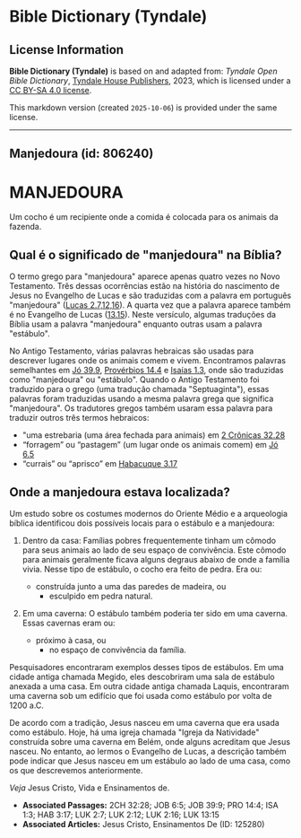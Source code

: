 # Bible Dictionary (Tyndale)

## License Information

**Bible Dictionary (Tyndale)** is based on and adapted from: _Tyndale Open Bible Dictionary_, [Tyndale House Publishers](https://tyndaleopenresources.com/), 2023, which is licensed under a [CC BY-SA 4.0 license](https://creativecommons.org/licenses/by-sa/4.0/legalcode.en).

This markdown version (created `2025-10-06`) is provided under the same license.



--------------------------------

## Manjedoura (id: 806240)

MANJEDOURA
==========

Um cocho é um recipiente onde a comida é colocada para os animais da fazenda.

Qual é o significado de "manjedoura" na Bíblia?
-----------------------------------------------

O termo grego para "manjedoura" aparece apenas quatro vezes no Novo Testamento. Três dessas ocorrências estão na história do nascimento de Jesus no Evangelho de Lucas e são traduzidas com a palavra em português "manjedoura" ([Lucas 2\.7,12,16](https://ref.ly/Luke2:7,Luke2:12,Luke2:16)). A quarta vez que a palavra aparece também é no Evangelho de Lucas ([13\.15](https://ref.ly/Luke13:15)). Neste versículo, algumas traduções da Bíblia usam a palavra "manjedoura" enquanto outras usam a palavra "estábulo".

No Antigo Testamento, várias palavras hebraicas são usadas para descrever lugares onde os animais comem e vivem. Encontramos palavras semelhantes em [Jó 39\.9](https://ref.ly/Job39:9), [Provérbios 14\.4](https://ref.ly/Prov14:4) e [Isaías 1\.3](https://ref.ly/Isa1:3), onde são traduzidas como "manjedoura" ou "estábulo". Quando o Antigo Testamento foi traduzido para o grego (uma tradução chamada "Septuaginta"), essas palavras foram traduzidas usando a mesma palavra grega que significa "manjedoura". Os tradutores gregos também usaram essa palavra para traduzir outros três termos hebraicos:

* "uma estrebaria (uma área fechada para animais) em [2 Crônicas 32\.28](https://ref.ly/2Chr32:28)
* “forragem” ou “pastagem” (um lugar onde os animais comem) em [Jó 6\.5](https://ref.ly/Job6:5)
* “currais” ou “aprisco” em [Habacuque 3\.17](https://ref.ly/Hab3:17)

Onde a manjedoura estava localizada?
------------------------------------

Um estudo sobre os costumes modernos do Oriente Médio e a arqueologia bíblica identificou dois possíveis locais para o estábulo e a manjedoura:

1. Dentro da casa: Famílias pobres frequentemente tinham um cômodo para seus animais ao lado de seu espaço de convivência. Este cômodo para animais geralmente ficava alguns degraus abaixo de onde a família vivia. Nesse tipo de estábulo, o cocho era feito de pedra. Era ou:

    * construída junto a uma das paredes de madeira, ou
        * esculpido em pedra natural.
2. Em uma caverna: O estábulo também poderia ter sido em uma caverna. Essas cavernas eram ou:

    * próximo à casa, ou
        * no espaço de convivência da família.

Pesquisadores encontraram exemplos desses tipos de estábulos. Em uma cidade antiga chamada Megido, eles descobriram uma sala de estábulo anexada a uma casa. Em outra cidade antiga chamada Laquis, encontraram uma caverna sob um edifício que foi usada como estábulo por volta de 1200 a.C.

De acordo com a tradição, Jesus nasceu em uma caverna que era usada como estábulo. Hoje, há uma igreja chamada "Igreja da Natividade" construída sobre uma caverna em Belém, onde alguns acreditam que Jesus nasceu. No entanto, ao lermos o Evangelho de Lucas, a descrição também pode indicar que Jesus nasceu em um estábulo ao lado de uma casa, como os que descrevemos anteriormente.

*Veja* Jesus Cristo, Vida e Ensinamentos de.

* **Associated Passages:** 2CH 32:28; JOB 6:5; JOB 39:9; PRO 14:4; ISA 1:3; HAB 3:17; LUK 2:7; LUK 2:12; LUK 2:16; LUK 13:15
* **Associated Articles:** Jesus Cristo, Ensinamentos De (ID: 125280)

